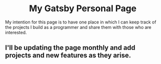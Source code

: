 <h1 align="center">
  My Gatsby Personal Page
</h1>

My intention for this page is to have one place in which I can keep track of the projects I build as a programmer and share them with those who are interested. 


## I'll be updating the page monthly and add projects and new features as they arise.
